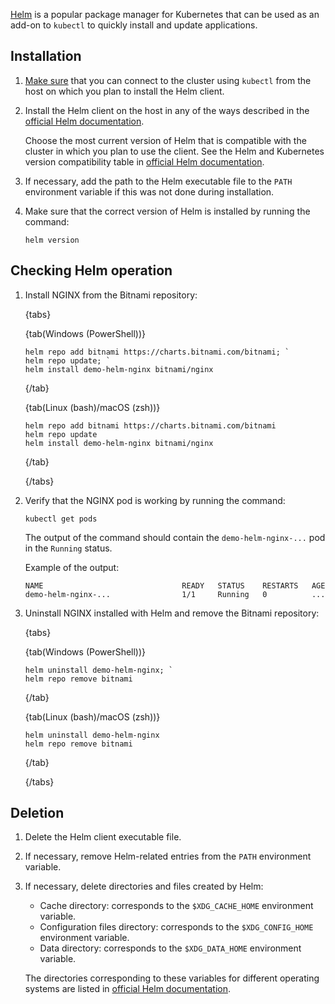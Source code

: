 [Helm](https://helm.sh/docs/) is a popular package manager for Kubernetes that can be used as an add-on to `kubectl` to quickly install and update applications.

## Installation

1. [Make sure](../../connect/kubectl#checking_connection_to_cluster) that you can connect to the cluster using `kubectl` from the host on which you plan to install the Helm client.
1. Install the Helm client on the host in any of the ways described in the [official Helm documentation](https://helm.sh/docs/intro/install/).

   Choose the most current version of Helm that is compatible with the cluster in which you plan to use the client. See the Helm and Kubernetes version compatibility table in [official Helm documentation](https://helm.sh/docs/topics/version_skew/#supported-version-skew).

1. If necessary, add the path to the Helm executable file to the `PATH` environment variable if this was not done during installation.

1. Make sure that the correct version of Helm is installed by running the command:

   ```console
   helm version
   ```

## Checking Helm operation

1. Install NGINX from the Bitnami repository:

   {tabs}

   {tab(Windows (PowerShell))}

   ```console
   helm repo add bitnami https://charts.bitnami.com/bitnami; `
   helm repo update; `
   helm install demo-helm-nginx bitnami/nginx
   ```

   {/tab}

   {tab(Linux (bash)/macOS (zsh))}

   ```console
   helm repo add bitnami https://charts.bitnami.com/bitnami
   helm repo update
   helm install demo-helm-nginx bitnami/nginx

   ```

   {/tab}

   {/tabs}

1. Verify that the NGINX pod is working by running the command:

   ```console
   kubectl get pods
   ```

   The output of the command should contain the `demo-helm-nginx-...` pod in the `Running` status.

   Example of the output:

   ```text
   NAME                               READY   STATUS    RESTARTS   AGE
   demo-helm-nginx-...                1/1     Running   0          ...
   ```

1. Uninstall NGINX installed with Helm and remove the Bitnami repository:

   {tabs}

   {tab(Windows (PowerShell))}

   ```console
   helm uninstall demo-helm-nginx; `
   helm repo remove bitnami
   ```

   {/tab}

   {tab(Linux (bash)/macOS (zsh))}

   ```console
   helm uninstall demo-helm-nginx
   helm repo remove bitnami

   ```

   {/tab}

   {/tabs}

## Deletion

1. Delete the Helm client executable file.

1. If necessary, remove Helm-related entries from the `PATH` environment variable.

1. If necessary, delete directories and files created by Helm:

   - Cache directory: corresponds to the `$XDG_CACHE_HOME` environment variable.
   - Configuration files directory: corresponds to the `$XDG_CONFIG_HOME` environment variable.
   - Data directory: corresponds to the `$XDG_DATA_HOME` environment variable.

   The directories corresponding to these variables for different operating systems are listed in [official Helm documentation](https://helm.sh/docs/faq/uninstalling/).
